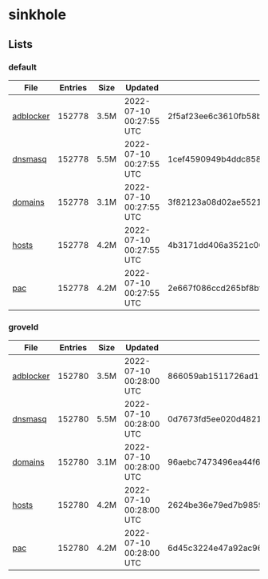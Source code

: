 # sinkhole

## Lists

### default

|File|Entries|Size|Updated|Hash|
|-|-|-|-|-|
|[adblocker](https://raw.githubusercontent.com/groveld/sinkhole/lists/default/adblocker.txt)|152778|3.5M|2022-07-10 00:27:55 UTC|2f5af23ee6c3610fb58b62a390d281a50d5ec00881a9a4e434f722aafa49ca3f|
|[dnsmasq](https://raw.githubusercontent.com/groveld/sinkhole/lists/default/dnsmasq.txt)|152778|5.5M|2022-07-10 00:27:55 UTC|1cef4590949b4ddc8582b0bdd937ed76db9d020124080281afc5c52b16391912|
|[domains](https://raw.githubusercontent.com/groveld/sinkhole/lists/default/domains.txt)|152778|3.1M|2022-07-10 00:27:55 UTC|3f82123a08d02ae55215c481a93092a66769d4274bbc5897ec09e37f99d53a05|
|[hosts](https://raw.githubusercontent.com/groveld/sinkhole/lists/default/hosts.txt)|152778|4.2M|2022-07-10 00:27:55 UTC|4b3171dd406a3521c003e56ec2a830174690e679183ff6aee404bcc1ad5938e1|
|[pac](https://raw.githubusercontent.com/groveld/sinkhole/lists/default/pac.txt)|152778|4.2M|2022-07-10 00:27:55 UTC|2e667f086ccd265bf8bfde8561f7e8c26415112c6600fb30482c4d5a47dfd318|

### groveld

|File|Entries|Size|Updated|Hash|
|-|-|-|-|-|
|[adblocker](https://raw.githubusercontent.com/groveld/sinkhole/lists/groveld/adblocker.txt)|152780|3.5M|2022-07-10 00:28:00 UTC|866059ab1511726ad19a1b6c79c4cd90b5d7d5be26855c8581f551b896633dd9|
|[dnsmasq](https://raw.githubusercontent.com/groveld/sinkhole/lists/groveld/dnsmasq.txt)|152780|5.5M|2022-07-10 00:28:00 UTC|0d7673fd5ee020d482145173d16fdc421ed6ef139400d598e1f2eb4e7cd08464|
|[domains](https://raw.githubusercontent.com/groveld/sinkhole/lists/groveld/domains.txt)|152780|3.1M|2022-07-10 00:28:00 UTC|96aebc7473496ea44f64dcd7a4a5775f5682a0d7e28c8a69486311b4c8ac90bb|
|[hosts](https://raw.githubusercontent.com/groveld/sinkhole/lists/groveld/hosts.txt)|152780|4.2M|2022-07-10 00:28:00 UTC|2624be36e79ed7b98596e1ae8ddcae4fd72c04c52391d6eff933e071cbda603e|
|[pac](https://raw.githubusercontent.com/groveld/sinkhole/lists/groveld/pac.txt)|152780|4.2M|2022-07-10 00:28:00 UTC|6d45c3224e47a92ac96451cd231a58543250dd12f1442ff60b418575b563a15c|
